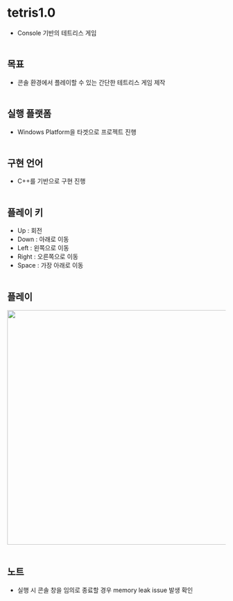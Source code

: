 # tetris1.0
- Console 기반의 테트리스 게임
<br><br>


## 목표
- 콘솔 환경에서 플레이할 수 있는 간단한 테트리스 게임 제작
<br><br>


## 실행 플랫폼
- Windows Platform을 타겟으로 프로젝트 진행
<br><br>


## 구현 언어
- C++를 기반으로 구현 진행
<br><br>


## 플레이 키
- Up : 회전
- Down : 아래로 이동
- Left : 왼쪽으로 이동
- Right : 오른쪽으로 이동
- Space : 가장 아래로 이동
<br><br>


## 플레이
<img src="play.gif" width="960" height="540">
<br><br>


## 노트
- 실행 시 콘솔 창을 임의로 종료할 경우 memory leak issue 발생 확인
<br><br>